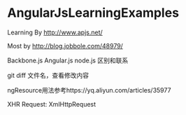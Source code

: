 # AngularJsLearningExamples
Learning By http://www.apjs.net/

Most by http://blog.jobbole.com/48979/

Backbone.js
Angular.js
node.js
区别和联系

git diff 文件名，查看修改内容

ngResource用法参考https://yq.aliyun.com/articles/35977


XHR Request: XmlHttpRequest
